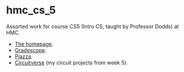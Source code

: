 # hmc_cs_5

Assorted work for course CS5 (Intro CS, taught by Professor Dodds) at HMC.
* [The homepage](https://www.cs.hmc.edu/twiki/bin/view/CS5/WebHome).
* [Gradescope](https://www.gradescope.com/courses/269905).
* [Piazza](https://piazza.com/class/kpvq014vqna607).
* [Circuitverse](https://circuitverse.org/users/85121/projects/hw5-circuits) (my circuit projects from week 5).
